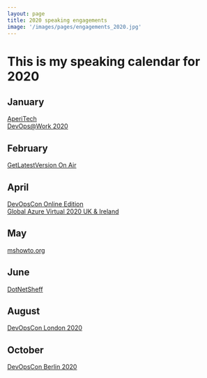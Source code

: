 ```yaml
---
layout: page
title: 2020 speaking engagements
image: '/images/pages/engagements_2020.jpg'
---
```


# This is my speaking calendar for 2020

January
---
[AperiTech](https://community.codemotion.com/domusdotnet/meetups/meetup-aperitech-roma-di-gennaio-di-domusdotnet)  
[DevOps@Work 2020](https://www.eventbrite.it/e/biglietti-devops-work-2020-81206162819)

February
---
[GetLatestVersion On Air](https://www.eventbrite.it/e/biglietti-getlatestversion-on-air-febbraio-2020-91018122655?ref=estw)

April
---
[DevOpsCon Online Edition](https://devopscon.io/london/devopscon-online-edition-london/?go=ok)  
[Global Azure Virtual 2020 UK & Ireland](https://azureglobalbootcamp2020.azurewebsites.net/#modal-speaker-13)

May
---
[mshowto.org](https://www.mshowto.org/github-azure-devops-cok-karisik-belki-de-degil-webcastine-davetlisiniz.html)

June
---
[DotNetSheff](https://www.meetup.com/dotnetsheff/events/270218933)  

August
---
[DevOpsCon London 2020](https://devopscon.io/business-company-culture/transforming-the-impossible-a-successful-lean-story/)

October
---
[DevOpsCon Berlin 2020](https://devopscon.io/business-company-culture/transforming-the-impossible-a-successful-lean-story/)